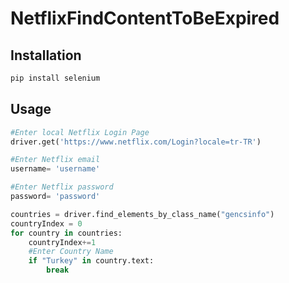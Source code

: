 # NetflixFindContentToBeExpired

## Installation
```python
pip install selenium
```
## Usage
```python
#Enter local Netflix Login Page
driver.get('https://www.netflix.com/Login?locale=tr-TR') 

#Enter Netflix email
username= 'username'  

#Enter Netflix password
password= 'password' 

countries = driver.find_elements_by_class_name("gencsinfo")
countryIndex = 0
for country in countries:
    countryIndex+=1
    #Enter Country Name
    if "Turkey" in country.text: 
        break
```

